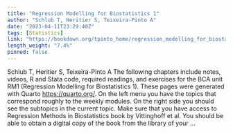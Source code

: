 ```yaml
---
title: "Regression Modelling for Biostatistics 1"
author: "Schlub T, Heritier S, Teixeira-Pinto A"
date: "2023-04-11T23:29:40Z"
tags: [Statistics]
link: "https://bookdown.org/tpinto_home/regression_modelling_for_biostatistics_1/"
length_weight: "7.4%"
pinned: false
---
```


Schlub T, Heritier S, Teixeira-Pinto A The following chapters include notes, videos, R and Stata code, required readings, and exercises for the BCA unit RM1 (Regression Modelling for Biostatistics 1). These pages were generated with Quarto https://quarto.org/. On the left menu you have the topics that correspond roughly to the weekly modules. On the right side you should see the subtopics in the current topic. Make sure that you have access to Regression Methods in Biostatistics book by Vittinghoff et al. You should be able to obtain a digital copy of the book from the library of your ...
